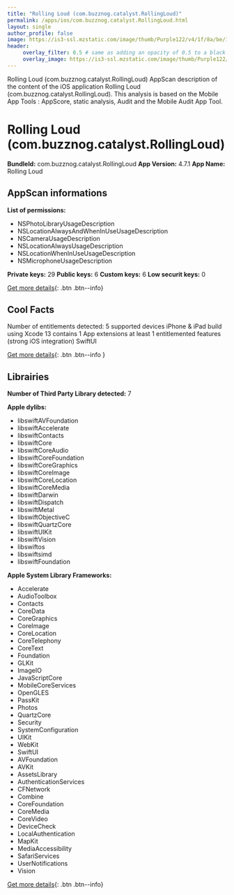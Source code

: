 ```yaml
---
title: "Rolling Loud (com.buzznog.catalyst.RollingLoud)"
permalink: /apps/ios/com.buzznog.catalyst.RollingLoud.html
layout: single
author_profile: false
image: https://is3-ssl.mzstatic.com/image/thumb/Purple122/v4/1f/8a/be/1f8abe56-9bc2-bc0b-c6bb-ed8e3de37aea/AppIcon-0-0-1x_U007emarketing-0-0-0-7-0-0-sRGB-0-0-0-GLES2_U002c0-512MB-85-220-0-0.png/512x512bb.jpg
header: 
     overlay_filter: 0.5 # same as adding an opacity of 0.5 to a black background
     overlay_image: https://is3-ssl.mzstatic.com/image/thumb/Purple122/v4/1f/8a/be/1f8abe56-9bc2-bc0b-c6bb-ed8e3de37aea/AppIcon-0-0-1x_U007emarketing-0-0-0-7-0-0-sRGB-0-0-0-GLES2_U002c0-512MB-85-220-0-0.png/512x512bb.jpg
---
```

Rolling Loud (com.buzznog.catalyst.RollingLoud) AppScan description of the content of the iOS application Rolling Loud (com.buzznog.catalyst.RollingLoud). This analysis is based on the Mobile App Tools : AppScore, static analysis, Audit and the Mobile Audit App Tool.

# Rolling Loud (com.buzznog.catalyst.RollingLoud)

**BundleId:** com.buzznog.catalyst.RollingLoud
**App Version:** 4.7.1
**App Name:** Rolling Loud


## AppScan informations 

**List of permissions:** 
- NSPhotoLibraryUsageDescription
- NSLocationAlwaysAndWhenInUseUsageDescription
- NSCameraUsageDescription
- NSLocationAlwaysUsageDescription
- NSLocationWhenInUseUsageDescription
- NSMicrophoneUsageDescription
  
  
**Private keys:** 29
**Public keys:** 6
**Custom keys:** 6
**Low securit keys:** 0
  
[Get more details](/pricing.html){: .btn .btn--info}

## Cool Facts

Number of entitlements detected: 5
supported devices iPhone & iPad
build using Xcode 13
contains 1 App extensions
at least 1 entitlemented features (strong iOS integration)
SwiftUI
  
[Get more details](/pricing.html){: .btn .btn--info }

## Librairies 
**Number of Third Party Library detected:** 7


**Apple dylibs:**
- libswiftAVFoundation
- libswiftAccelerate
- libswiftContacts
- libswiftCore
- libswiftCoreAudio
- libswiftCoreFoundation
- libswiftCoreGraphics
- libswiftCoreImage
- libswiftCoreLocation
- libswiftCoreMedia
- libswiftDarwin
- libswiftDispatch
- libswiftMetal
- libswiftObjectiveC
- libswiftQuartzCore
- libswiftUIKit
- libswiftVision
- libswiftos
- libswiftsimd
- libswiftFoundation


**Apple System Library Frameworks:**
- Accelerate
- AudioToolbox
- Contacts
- CoreData
- CoreGraphics
- CoreImage
- CoreLocation
- CoreTelephony
- CoreText
- Foundation
- GLKit
- ImageIO
- JavaScriptCore
- MobileCoreServices
- OpenGLES
- PassKit
- Photos
- QuartzCore
- Security
- SystemConfiguration
- UIKit
- WebKit
- SwiftUI
- AVFoundation
- AVKit
- AssetsLibrary
- AuthenticationServices
- CFNetwork
- Combine
- CoreFoundation
- CoreMedia
- CoreVideo
- DeviceCheck
- LocalAuthentication
- MapKit
- MediaAccessibility
- SafariServices
- UserNotifications
- Vision


  
[Get more details](/pricing.html){: .btn .btn--info}

